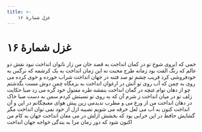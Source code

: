 ```yaml
---
title: >-
    غزل شمارهٔ ۱۶
---
```

# غزل شمارهٔ ۱۶

خمی که ابروی شوخ تو در کمان انداخت
به قصد جان من زار ناتوان انداخت
نبود نقش دو عالم که رنگ الفت بود
زمانه طرح محبت نه این زمان انداخت
به یک کرشمه که نرگس به خودفروشی کرد
فریب چشم تو صد فتنه در جهان انداخت
شراب خورده و خوی کرده می روی به چمن
که آب روی تو آتش در ارغوان انداخت
به بزمگاه چمن دوش مست بگذشتم
چو از دهان توام غنچه در گمان انداخت
بنفشه طره مفتول خود گره می زد
صبا حکایت زلف تو در میان انداخت
ز شرم آن که به روی تو نسبتش کردم
سمن به دست صبا خاک در دهان انداخت
من از ورع می و مطرب ندیدمی زین پیش
هوای مغبچگانم در این و آن انداخت
کنون به آب می لعل خرقه می شویم
نصیبه ازل از خود نمی توان انداخت
مگر گشایش حافظ در این خرابی بود
که بخشش ازلش در می مغان انداخت
جهان به کام من اکنون شود که دور زمان
مرا به بندگی خواجه جهان انداخت
